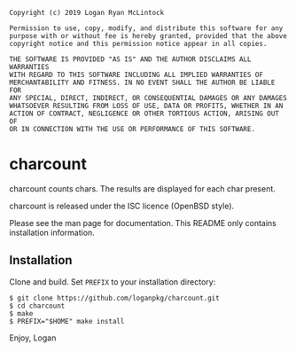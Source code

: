 
    Copyright (c) 2019 Logan Ryan McLintock

    Permission to use, copy, modify, and distribute this software for any
    purpose with or without fee is hereby granted, provided that the above
    copyright notice and this permission notice appear in all copies.

    THE SOFTWARE IS PROVIDED "AS IS" AND THE AUTHOR DISCLAIMS ALL WARRANTIES
    WITH REGARD TO THIS SOFTWARE INCLUDING ALL IMPLIED WARRANTIES OF
    MERCHANTABILITY AND FITNESS. IN NO EVENT SHALL THE AUTHOR BE LIABLE FOR
    ANY SPECIAL, DIRECT, INDIRECT, OR CONSEQUENTIAL DAMAGES OR ANY DAMAGES
    WHATSOEVER RESULTING FROM LOSS OF USE, DATA OR PROFITS, WHETHER IN AN
    ACTION OF CONTRACT, NEGLIGENCE OR OTHER TORTIOUS ACTION, ARISING OUT OF
    OR IN CONNECTION WITH THE USE OR PERFORMANCE OF THIS SOFTWARE.


# charcount

charcount counts chars.
The results are displayed for each char present.

charcount is released under the ISC licence (OpenBSD style).

Please see the man page for documentation. This README only
contains installation information.

## Installation

Clone and build.
Set `PREFIX` to your installation directory:

    $ git clone https://github.com/loganpkg/charcount.git
    $ cd charcount
    $ make
    $ PREFIX="$HOME" make install


Enjoy,
Logan
